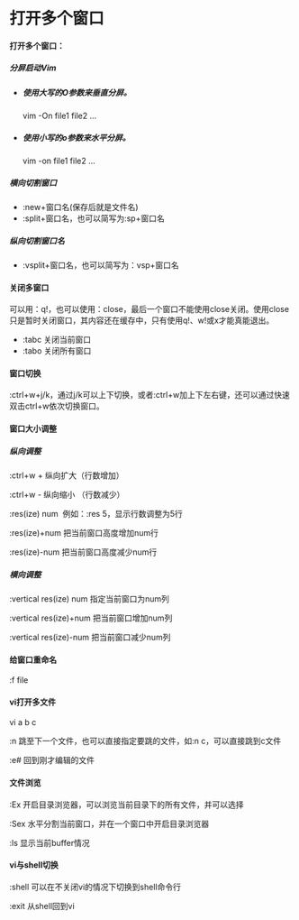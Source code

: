 # 打开多个窗口

#### 打开多个窗口：

##### 分屏启动Vim

* ##### 使用大写的O参数来垂直分屏。

  vim -On file1 file2 ...

* ##### 使用小写的o参数来水平分屏。

  vim -on file1 file2 ...

##### 横向切割窗口

* :new+窗口名\(保存后就是文件名\)
* :split+窗口名，也可以简写为:sp+窗口名

##### 纵向切割窗口名

* :vsplit+窗口名，也可以简写为：vsp+窗口名

#### 关闭多窗口

可以用：q!，也可以使用：close，最后一个窗口不能使用close关闭。使用close只是暂时关闭窗口，其内容还在缓存中，只有使用q!、w!或x才能真能退出。

* :tabc 关闭当前窗口
* :tabo 关闭所有窗口

#### 窗口切换

:ctrl+w+j/k，通过j/k可以上下切换，或者:ctrl+w加上下左右键，还可以通过快速双击ctrl+w依次切换窗口。

#### 窗口大小调整

##### 纵向调整

:ctrl+w + 纵向扩大（行数增加）

:ctrl+w - 纵向缩小 （行数减少）

:res\(ize\) num  例如：:res 5，显示行数调整为5行

:res\(ize\)+num 把当前窗口高度增加num行

:res\(ize\)-num 把当前窗口高度减少num行

##### 横向调整

:vertical res\(ize\) num 指定当前窗口为num列

:vertical res\(ize\)+num 把当前窗口增加num列

:vertical res\(ize\)-num 把当前窗口减少num列  


#### 给窗口重命名

:f file

#### vi打开多文件

vi a b c

:n 跳至下一个文件，也可以直接指定要跳的文件，如:n c，可以直接跳到c文件

:e\# 回到刚才编辑的文件  


#### 文件浏览 

:Ex 开启目录浏览器，可以浏览当前目录下的所有文件，并可以选择

:Sex 水平分割当前窗口，并在一个窗口中开启目录浏览器

:ls 显示当前buffer情况  


#### vi与shell切换

:shell 可以在不关闭vi的情况下切换到shell命令行

:exit 从shell回到vi


